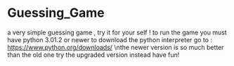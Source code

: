 # Guessing_Game
a very simple guessing game , try it for your self !
to run the game you must have python 3.01.2 or newer 
to download the python interpreter go to : https://www.python.org/downloads/
\nthe newer version is so much better than the old one try the upgraded version instead
have fun!
